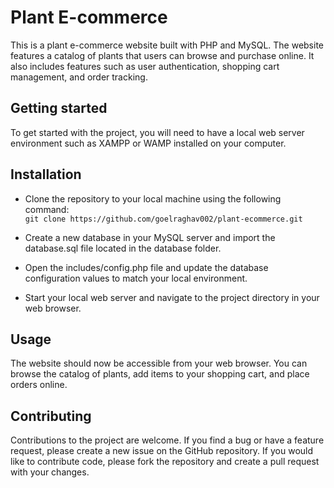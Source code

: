 # Plant E-commerce
This is a plant e-commerce website built with PHP and MySQL. The website features a catalog of plants that users can browse and purchase online. It also includes features such as user authentication, shopping cart management, and order tracking.

## Getting started
To get started with the project, you will need to have a local web server environment such as XAMPP or WAMP installed on your computer.

## Installation
* Clone the repository to your local machine using the following command:<br/>
  `git clone https://github.com/goelraghav002/plant-ecommerce.git`

* Create a new database in your MySQL server and import the database.sql file located in the database folder.

* Open the includes/config.php file and update the database configuration values to match your local environment.

* Start your local web server and navigate to the project directory in your web browser.

## Usage
The website should now be accessible from your web browser. You can browse the catalog of plants, add items to your shopping cart, and place orders online.

## Contributing

Contributions to the project are welcome. If you find a bug or have a feature request, please create a new issue on the GitHub repository. If you would like to contribute code, please fork the repository and create a pull request with your changes.
